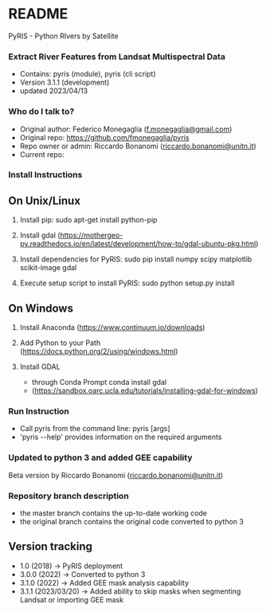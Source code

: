 # README #

PyRIS - Python RIvers by Satellite

### Extract River Features from Landsat Multispectral Data ###

* Contains: pyris (module), pyris (cli script)
* Version 3.1.1 (development)
* updated 2023/04/13

### Who do I talk to? ###

* Original author: Federico Monegaglia (f.monegaglia@gmail.com)
* Original repo: https://github.com/fmonegaglia/pyris
* Repo owner or admin: Riccardo Bonanomi (riccardo.bonanomi@unitn.it)
* Current repo: 


### Install Instructions ###

On Unix/Linux
-------------

1) Install pip:
     sudo apt-get install python-pip

2) Install gdal (https://mothergeo-py.readthedocs.io/en/latest/development/how-to/gdal-ubuntu-pkg.html)

3) Install dependencies for PyRIS:
     sudo pip install numpy scipy matplotlib scikit-image gdal

4) Execute setup script to install PyRIS:
     sudo python setup.py install

On Windows
----------

1) Install Anaconda (https://www.continuum.io/downloads)

2) Add Python to your Path (https://docs.python.org/2/using/windows.html)

3) Install GDAL 
     - through Conda Prompt
          conda install gdal
     - (https://sandbox.oarc.ucla.edu/tutorials/installing-gdal-for-windows)

### Run Instruction ###
* Call pyris from the command line:
      pyris [args]
* 'pyris --help' provides information on the required arguments

### Updated to python 3 and added GEE capability ###
Beta version by Riccardo Bonanomi (riccardo.bonanomi@unitn.it)

### Repository branch description ###
- the master branch contains the up-to-date working code
- the original branch contains the original code converted to python 3

## Version tracking
- 1.0   (2018) 	 -> PyRIS deployment
- 3.0.0 (2022)       -> Converted to python 3
- 3.1.0 (2022)       -> Added GEE mask analysis capability
- 3.1.1 (2023/03/20) -> Added ability to skip masks when segmenting Landsat or importing GEE mask